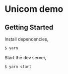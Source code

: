 # Unicom demo

## Getting Started

Install dependencies,

```bash
$ yarn
```

Start the dev server,

```bash
$ yarn start
```
